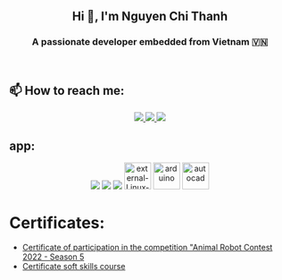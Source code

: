 <!-- <img align="left" width="400" src="https://github.githubassets.com/images/modules/profile/profile-first-repo.svg" /> -->

<!-- <img align="right" width="64" src="https://img.icons8.com/color/48/vietnam-circular.png" /> -->

<h2 align="center">Hi 👋, I'm Nguyen Chi Thanh</h2>
<p align="center">
  <h3 align="center">A passionate developer embedded from Vietnam 🇻🇳 </h3>
</p>

<br />

## 📫 How to reach me:

<p align="center">
  <a href="https://www.facebook.com/chi.thanh.106902/" alt="Facebook">
    <img src="https://img.icons8.com/fluent/48/000000/facebook-new.png" target="_blank" />
  </a> 
  <a href="https://github.com/thanhnguyen0801" alt="Github">
    <img src="https://img.icons8.com/fluent/48/000000/github.png"/>
  </a>
  <a href="mailto:nguyenchi072018@gmail.com" alt="Email">
    <img src="https://img.icons8.com/fluent/48/000000/mailing.png"/>
  </a>
</p>

## app:
<p align="center">
  <img src="https://img.icons8.com/fluent/48/000000/matlab.png"/>
  <img src="https://img.icons8.com/color/48/000000/visual-studio-code-2019.png"/>
  <img src="https://img.icons8.com/color/48/null/visual-studio--v2.png"/>
  <img width="48" height="48" src="https://img.icons8.com/external-those-icons-flat-those-icons/48/external-Linux-logos-and-brands-those-icons-flat-those-icons.png" alt="external-Linux-logos-and-brands-those-icons-flat-those-icons"/>
  <img width="48" height="48" src="https://img.icons8.com/color/48/arduino.png" alt="arduino"/>
  <img width="48" height="48" src="https://img.icons8.com/color/48/autocad.png" alt="autocad"/>
</p>

# Certificates:

- [Certificate of participation in the competition "Animal Robot Contest 2022 - Season 5](https://drive.google.com/drive/folders/1606Uju8fAROVXZggvGG_Yxap-kdQHK6a)
- [Certificate soft skills course ](https://drive.google.com/drive/folders/1606Uju8fAROVXZggvGG_Yxap-kdQHK6a)
